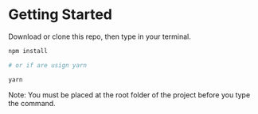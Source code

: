 # Getting Started

Download or clone this repo, then type in your terminal.

```bash
npm install

# or if are usign yarn

yarn
```

Note: You must be placed at the root folder of the project before you type the command.
